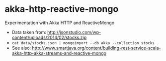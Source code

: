# akka-http-reactive-mongo
Experimentation with Akka HTTP and ReactiveMongo

* Data taken from: http://jsonstudio.com/wp-content/uploads/2014/02/stocks.zip
* ```cat data/stocks.json | mongoimport --db akka --collection stocks```
* See also: http://www.smartjava.org/content/building-rest-service-scala-akka-http-akka-streams-and-reactive-mongo
